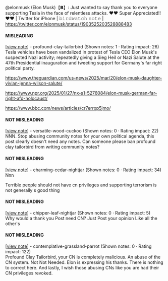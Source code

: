 @elonmusk (Elon Musk)【𝗕】: Just wanted to say thank you to everyone supporting Tesla in the face of relentless attacks. ❤️❤️ Super Appreciated!! ❤️❤️ | Twitter for iPhone | 𝚋𝚒𝚛𝚍𝚠𝚊𝚝𝚌𝚑 𝚗𝚘𝚝𝚎 | https://twitter.com/elonmusk/status/1903525203528888483

#### MISLEADING

[[view note]](https://x.com/i/birdwatch/n/1903654811431497744) - profound-clay-tailorbird (Shown notes: 1 · Rating impact: 26)\
Tesla vehicles have been vandalized in protest of Tesla CEO Elon Musk's suspected Nazi activity; repeatedly giving a Sieg Heil or Nazi Salute at the 47th Presidential inauguration and tweeting support for Germany's far right political party.

https://www.theguardian.com/us-news/2025/mar/20/elon-musk-daughter-vivian-jenna-wilson-salute/

https://www.npr.org/2025/01/27/nx-s1-5276084/elon-musk-german-far-right-afd-holocaust/

https://www.bbc.com/news/articles/cr7errxp5jmo/

#### NOT MISLEADING

[[view note]](https://x.com/i/birdwatch/n/1903670017994227886) - versatile-wood-cuckoo (Shown notes: 0 · Rating impact: 22)\
NNN. Stop abusing community notes for your own political agenda, this post clearly doesn't need any notes. Can someone please ban profound clay tailorbird from writing community notes?

#### NOT MISLEADING

[[view note]](https://x.com/i/birdwatch/n/1903668440612716752) - charming-cedar-nightjar (Shown notes: 0 · Rating impact: 34)\
Nnn

Terrible people should not have cn privileges and supporting terrorism is not generally s good thing

#### NOT MISLEADING

[[view note]](https://x.com/i/birdwatch/n/1903668387118567828) - chipper-leaf-nightjar (Shown notes: 0 · Rating impact: 5)\
Why would a thank you Post need CN?
Just Post your opinion Like all the other's

#### NOT MISLEADING

[[view note]](https://x.com/i/birdwatch/n/1903657258963054754) - contemplative-grassland-parrot (Shown notes: 0 · Rating impact: 122)\
Profound Clay Tailorbird, your CN is completely malicious. An abuse of the CN system. Not Not Needed.  Elon is expressing his thanks. There is nothing to correct here. And lastly, I wish those abusing CNs like you are had their CN privileges revoked.
